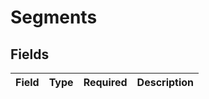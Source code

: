# Segments


## Fields

| Field       | Type        | Required    | Description |
| ----------- | ----------- | ----------- | ----------- |